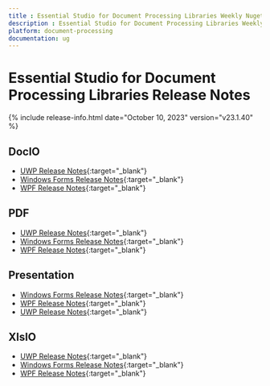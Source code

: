 ```yaml
---
title : Essential Studio for Document Processing Libraries Weekly Nuget Release Release Notes  
description : Essential Studio for Document Processing Libraries Weekly Nuget Release Release Notes  
platform: document-processing
documentation: ug
---
```


# Essential Studio for Document Processing Libraries  Release Notes  

{% include release-info.html date="October 10, 2023" version="v23.1.40" %} 

## DocIO

* [UWP Release Notes](/uwp/release-notes/v23.1.40#docio){:target="_blank"}
* [Windows Forms Release Notes](/windowsforms/release-notes/v23.1.40#docio){:target="_blank"}
* [WPF Release Notes](/wpf/release-notes/v23.1.40#docio){:target="_blank"}


## PDF

* [UWP Release Notes](/uwp/release-notes/v23.1.40#pdf){:target="_blank"}
* [Windows Forms Release Notes](/windowsforms/release-notes/v23.1.40#pdf){:target="_blank"}
* [WPF Release Notes](/wpf/release-notes/v23.1.40#pdf){:target="_blank"}


## Presentation

* [Windows Forms Release Notes](/windowsforms/release-notes/v23.1.40#presentation){:target="_blank"}
* [WPF Release Notes](/wpf/release-notes/v23.1.40#presentation){:target="_blank"}
* [UWP Release Notes](/uwp/release-notes/v23.1.40#presentation){:target="_blank"}


## XlsIO

* [UWP Release Notes](/uwp/release-notes/v23.1.40#xlsio){:target="_blank"}
* [Windows Forms Release Notes](/windowsforms/release-notes/v23.1.40#xlsio){:target="_blank"}
* [WPF Release Notes](/wpf/release-notes/v23.1.40#xlsio){:target="_blank"}